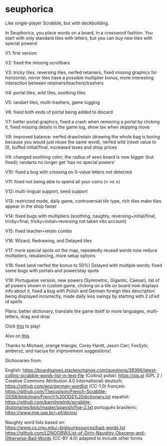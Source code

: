 # seuphorica

Like single-player Scrabble, but with deckbuilding.

In Seuphorica, you place words on a board, in a crossword fashion. You start with only standard tiles with letters, but you can buy new tiles with special powers!

V1: first version

V2: fixed the missing scrollbars

V3: tricky tiles, reversing tiles, nerfed retainers, fixed missing graphics for horizontal, mirror tiles have a possible multiplier bonus, more interesting interaction between retainers/teachers/trashers

V4: portal tiles, wild tiles, soothing tiles

V5: randart tiles, multi-trashers, game logging

V6: fixed both ends of portal being added to discard

V7: better portal graphics, fixed a crash when removing a portal by clicking it, fixed missing details in the game log, show tax when skipping move

V8: improved balance: nerfed draw/retain (drawing the whole bag is boring because you would just reuse the same word), nerfed wild (reset value to 0), buffed initial/final, increased taxes and shop prices

V9: changed soothing color; the radius of seen board is now bigger (but fixed); randarts no longer get 'has no special powers'

V10: fixed a bug with crossing on 0-value letters not detected

V11: fixed not being able to spend all your coins (> vs ≥)

V12: multi-lingual support, seed support

V13: restricted mode, daily game, controversial tile type, rich tiles make tiles appear in the shop faster

V14: fixed bugs with multipliers (soothing, naughty, reversing+initial/final, tricky+final, tricky+initial+reversing not taken into account)

V15: fixed teacher+retain combo

V16: Wizard, Redrawing, and Delayed tiles

V17: more special spots on the map, repeatedly reused words now reduce multipliers, rebalancing, more setup options

V18: fixed (and nerfed the bonus to 50%) Delayed with multiple words; fixed some bugs with portals and power/stay spots

V19: Portuguese version, new powers (Symmetric, Gigantic, Caesar), list of all powers shown in custom game, clicking on a tile on board now displays info about it,
fixed a bug with Polish and German foreign tiles description being displayed incorrectly, made daily less swingy by starting with 2 id'ed id spells

Plans: better dictionary, translate the game itself to more languages, multi-letters, drag and drop

Click [this](https://zenorogue.github.io/seuphorica/) to play!

Also on [this](https://zenorogue.itch.io/seuphorica)

Thanks to Michael, orange triangle, Corey Hardt, Jason Carr, FoxSylv, ambersz, and naciya for improvement suggestions!

Dictionaries from:

English: https://boardgames.stackexchange.com/questions/38366/latest-collins-scrabble-words-list-in-text-file (Collins)
polski: https://sjp.pl (GPL 2 / Creative Commons Attribution 4.0 International)
deutsch: https://github.com/enz/german-wordlist (CC-1.0)
français: https://github.com/Thecoolsim/French-Scrabble-ODS8/blob/main/French%20ODS%20dictionary.txt
español: https://github.com/kamilmielnik/scrabble-dictionaries/blob/master/spanish/fise-2.txt
português brasileiro: https://www.ime.usp.br/~pf/dicios/

Naughty word lists based on:
https://www.cs.cmu.edu/~biglou/resources/bad-words.txt
https://github.com/LDNOOBW/List-of-Dirty-Naughty-Obscene-and-Otherwise-Bad-Words (CC-BY 4.0)
adapted to include other forms
